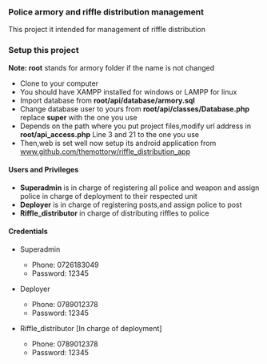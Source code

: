 ### Police armory and riffle distribution management

This project it intended for management of riffle distribution

### Setup this project
<b>Note: root</b> stands for armory folder if the name is not changed
   - Clone to your computer
   - You should have XAMPP installed for windows or LAMPP for linux
   - Import database from <b>root/api/database/armory.sql</b>
   - Change database user to yours from <b>root/api/classes/Database.php</b> replace <b>super</b> with the one you use
   - Depends on the path where you put project files,modify url address in <b>root/api_access.php</b> Line 3 and 21 to the one you use
   - Then,web is set well now setup its android application from www.github.com/themottorw/riffle_distribution_app


#### Users and Privileges

- <b>Superadmin</b> is in charge of registering all police and weapon and assign police in charge of deployment to their respected unit
- <b>Deployer</b> is in charge of registering posts,and assign police to post
- <b>Riffle_distributor</b> in charge of distributing riffles to police
#### Credentials
- Superadmin 
    - Phone: 0726183049
    - Password: 12345
    
- Deployer 
   - Phone: 0789012378
   - Password: 12345

    
- Riffle_distributor [In charge of deployment]
   - Phone: 0789012378
   - Password: 12345
